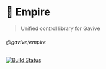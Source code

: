 # 👑 Empire
> Unified control library for Gavive

###### @gavive/empire
[![Build Status](https://travis-ci.com/Gavive/empire.svg?branch=develop)](https://travis-ci.com/Gavive/empire)


